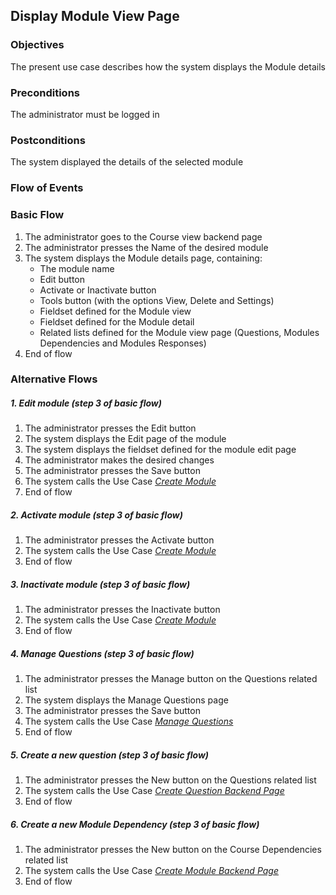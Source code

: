 ## Display Module View Page
 
### Objectives
The present use case describes how the system displays the Module details
 
### Preconditions
The administrator must be logged in
 
### Postconditions
The system displayed the details of the selected module
 
### Flow of Events
 
### Basic Flow
   1.  The administrator goes to the Course view backend page
   2. The administrator presses the Name of the desired module
   3. The system displays the Module details page, containing:
       - The module name
       - Edit button
       - Activate or Inactivate button
       - Tools button (with the options View, Delete and Settings)
       - Fieldset defined for the Module view
       - Fieldset defined for the Module detail
       - Related lists defined for the Module view page (Questions, Modules Dependencies and Modules Responses)
   4. End of flow
 
### Alternative Flows
 
##### 1. Edit module (step 3 of basic flow)
   1. The administrator presses the Edit button
   2. The system displays the Edit page of the module
   3. The system displays the fieldset defined for the module edit page
   4. The administrator makes the desired changes
   5. The administrator presses the Save button
   6. The system calls the Use Case [*Create Module*](https://github.com/FieloIncentiveAutomation/fieloelr/blob/feature/elrbackend/doc/UC-ELR-0003-Create%20Module.md)
   7. End of flow
 
##### 2. Activate module (step 3 of basic flow)
   1. The administrator presses the Activate button 
   2. The system calls the Use Case [*Create Module*](https://github.com/FieloIncentiveAutomation/fieloelr/blob/feature/elrbackend/doc/UC-ELR-0003-Create%20Module.md)
   3. End of flow
 
##### 3. Inactivate module (step 3 of basic flow)
   1. The administrator presses the Inactivate button 
   2. The system calls the Use Case [*Create Module*](https://github.com/FieloIncentiveAutomation/fieloelr/blob/feature/elrbackend/doc/UC-ELR-0003-Create%20Module.md)
   3. End of flow
 
##### 4. Manage Questions (step 3 of basic flow)
   1. The administrator presses the Manage button on the Questions related list
   2. The system displays the Manage Questions page
   3. The administrator presses the Save button
   4. The system calls the Use Case [*Manage Questions*](https://github.com/FieloIncentiveAutomation/fieloelr/blob/feature/elrbackend/doc/UC-ELR-0020-Manage%20Questions.md)
   5. End of flow
 
##### 5. Create a new question (step 3 of basic flow)
   1. The administrator presses the New button on the Questions related list
   2. The system calls the Use Case [*Create Question Backend Page*](https://github.com/FieloIncentiveAutomation/fieloelr/blob/feature/elrbackend/doc/UC-ELR-0016-Create%20Question%20Backend%20Page.md)
   3. End of flow
 
##### 6. Create a new Module Dependency (step 3 of basic flow)
   1. The administrator presses the New button on the Course Dependencies related list
   2. The system calls the Use Case [*Create Module Backend Page*](https://github.com/FieloIncentiveAutomation/fieloelr/blob/feature/elrbackend/doc/UC-ELR-0015-Create%20Module%20Backend%20Page.md)
   3. End of flow
